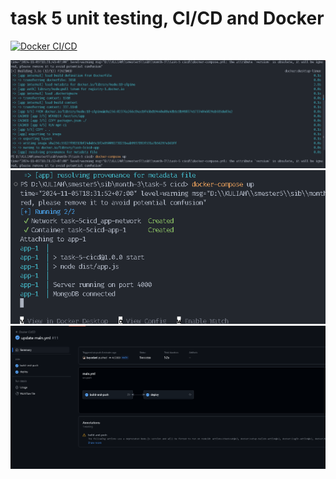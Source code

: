 
# task 5 unit testing, CI/CD and Docker
[![Docker CI/CD](https://github.com/bayudani/task-5-ci-cd/actions/workflows/main.yml/badge.svg)](https://github.com/bayudani/task-5-ci-cd/actions/workflows/main.yml)



![alt text]({03D35609-7A2B-4BC2-B666-1C3DBD42E708}.png)
![alt text]({A150F44D-DE5D-4DAF-B140-530431C3E1CE}.png)
![alt text]({46A8C3F0-C4E4-4E2D-8DBE-BDCD9E326943}.png)